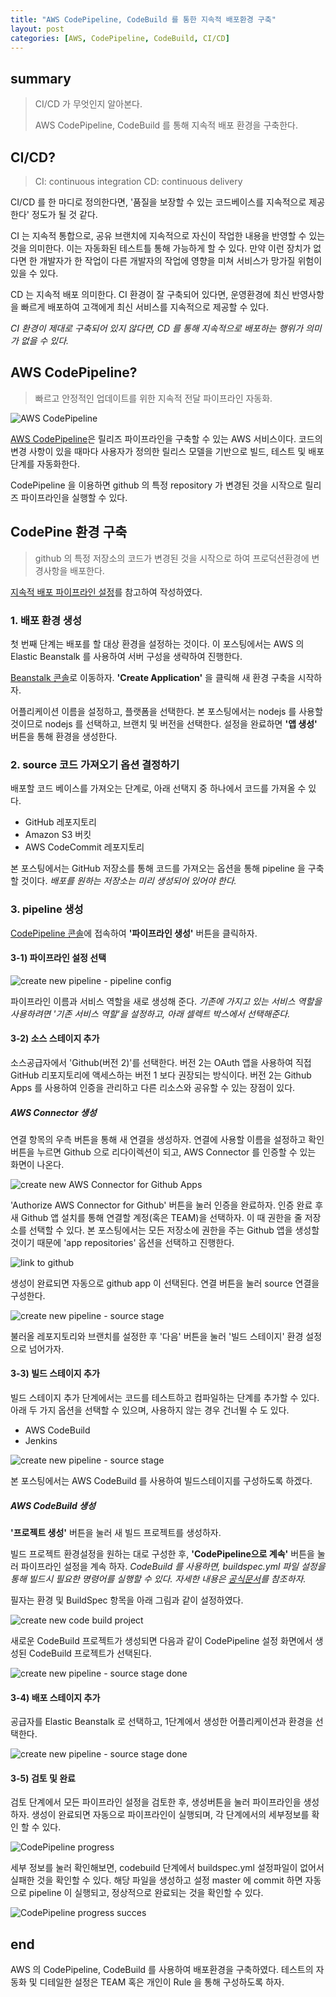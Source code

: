 ```yaml
---
title: "AWS CodePipeline, CodeBuild 를 통한 지속적 배포환경 구축"
layout: post
categories: [AWS, CodePipeline, CodeBuild, CI/CD]
---
```


## summary

> CI/CD 가 무엇인지 알아본다.
>
> AWS CodePipeline, CodeBuild 를 통해 지속적 배포 환경을 구축한다.

## CI/CD?

> CI: continuous integration
> CD: continuous delivery

CI/CD 를 한 마디로 정의한다면, '품질을 보장할 수 있는 코드베이스를 지속적으로 제공한다' 정도가 될 것 같다.

CI 는 지속적 통합으로, 공유 브랜치에 지속적으로 자신이 작업한 내용을 반영할 수 있는것을 의미한다.
이는 자동화된 테스트틀 통해 가능하게 할 수 있다.
만약 이런 장치가 없다면 한 개발자가 한 작업이 다른 개발자의 작업에 영향을 미쳐 서비스가 망가질 위험이 있을 수 있다.


CD 는 지속적 배포 의미한다.
CI 환경이 잘 구축되어 있다면, 운영환경에 최신 반영사항을 빠르게 배포하여 고객에게 최신 서비스를 지속적으로 제공할 수 있다.

*CI 환경이 제대로 구축되어 있지 않다면, CD 를 통해 지속적으로 배포하는 행위가 의미가 없을 수 있다.*

## AWS CodePipeline?

> 빠르고 안정적인 업데이트를 위한 지속적 전달 파이프라인 자동화.

![AWS CodePipeline](/assets/images/AWS-CodePipeline.png)

[AWS CodePipeline](https://aws.amazon.com/ko/codepipeline/)은 릴리즈 파이프라인을 구축할 수 있는 AWS 서비스이다.
코드의 변경 사항이 있을 때마다 사용자가 정의한 릴리스 모델을 기반으로 빌드, 테스트 및 배포 단계를 자동화한다.

CodePipeline 을 이용하면 github 의 특정 repository 가 변경된 것을 시작으로 릴리즈 파이프라인을 실행할 수 있다.
 
## CodePine 환경 구축

> github 의 특정 저장소의 코드가 변경된 것을 시작으로 하여 프로덕션환경에 변경사항을 배포한다.

[지속적 배포 파이프라인 설정](https://aws.amazon.com/ko/getting-started/hands-on/continuous-deployment-pipeline/)를 참고하여 작성하였다.

### 1. 배포 환경 생성

첫 번째 단계는 배포를 할 대상 환경을 설정하는 것이다.
이 포스팅에서는 AWS 의 Elastic Beanstalk 를 사용하여 서버 구성을 생략하여 진행한다.

[Beanstalk 콘솔](https://ap-northeast-2.console.aws.amazon.com/elasticbeanstalk/home?region=ap-northeast-2#/welcome)로 이동하자.
**'Create Application'** 을 클릭해 새 환경 구축을 시작하자.

어플리케이션 이름을 설정하고, 플랫폼을 선택한다.
본 포스팅에서는 nodejs 를 사용할 것이므로 nodejs 를 선택하고, 브랜치 및 버전을 선택한다.
설정을 완료하면 **'앱 생성'** 버튼을 통해 환경을 생성한다.

### 2. source 코드 가져오기 옵션 결정하기

배포할 코드 베이스를 가져오는 단계로, 아래 선택지 중 하나에서 코드를 가져올 수 있다.

* GitHub 레포지토리
* Amazon S3 버킷
* AWS CodeCommit 레포지토리

본 포스팅에서는 GitHub 저장소를 통해 코드를 가져오는 옵션을 통해 pipeline 을 구축할 것이다.
*배포를 원하는 저장소는 미리 생성되어 있어야 한다.*

### 3. pipeline 생성

[CodePipeline 콘솔](https://ap-northeast-2.console.aws.amazon.com/codesuite/codepipeline/pipelines?region=ap-northeast-2&pipelines-meta=eyJmIjp7InRleHQiOiIifSwicyI6eyJwcm9wZXJ0eSI6InVwZGF0ZWQiLCJkaXJlY3Rpb24iOi0xfSwibiI6MTAsImkiOjB9)에 접속하여 **'파이프라인 생성'** 버튼을 클릭하자.

#### 3-1) 파이프라인 설정 선택

![create new pipeline - pipeline config](/assets/images/create-new-pipeline-1.png)

파이프라인 이름과 서비스 역할을 새로 생성해 준다.
*기존에 가지고 있는 서비스 역할을 사용하려면 '기존 서비스 역할'을 설정하고, 아래 셀렉트 박스에서 선택해준다.*

#### 3-2) 소스 스테이지 추가

소스공급자에서 'Github(버전 2)'를 선택한다.
버전 2는 OAuth 앱을 사용하여 직접 GitHub 리포지토리에 액세스하는 버전 1 보다 권장되는 방식이다.
버전 2는 Github Apps 를 사용하여 인증을 관리하고 다른 리소스와 공유할 수 있는 장점이 있다.

##### AWS Connector 생성

연결 항목의 우측 버튼을 통해 새 연결을 생성하자.
연결에 사용할 이름을 설정하고 확인 버튼을 누르면 Github 으로 리다이렉션이 되고, AWS Connector 를 인증할 수 있는 화면이 나온다.

![create new AWS Connector for Github Apps](/assets/images/create-new-AWS-Connector.png)

'Authorize AWS Connector for Github' 버튼을 눌러 인증을 완료하자.
인증 완료 후 새 Github 앱 설치를 통해 연결할 계정(혹은 TEAM)을 선택하자.
이 때 권한을 줄 저장소를 선택할 수 있다.
본 포스팅에서는 모든 저장소에 권한을 주는 Github 앱을 생성할 것이기 때문에 'app repositories' 옵션을 선택하고 진행한다.

![link to github](/assets/images/link-to-github.png)

생성이 완료되면 자동으로 github app 이 선택된다.
연결 버튼을 눌러 source 연결을 구성한다.

![create new pipeline - source stage](/assets/images/create-new-pipeline-2.png)

불러올 레포지토리와 브랜치를 설정한 후 '다음' 버튼을 눌러 '빌드 스테이지' 환경 설정으로 넘어가자.

#### 3-3) 빌드 스테이지 추가

빌드 스테이지 추가 단계에서는 코드를 테스트하고 컴파일하는 단계를 추가할 수 있다.
아래 두 가지 옵션을 선택할 수 있으며, 사용하지 않는 경우 건너뛸 수 도 있다.

* AWS CodeBuild
* Jenkins

![create new pipeline - source stage](/assets/images/create-new-pipeline-3.png)

본 포스팅에서는 AWS CodeBuild 를 사용하여 빌드스테이지를 구성하도록 하겠다.

##### AWS CodeBuild 생성

**'프로젝트 생성'** 버튼을 눌러 새 빌드 프로젝트를 생성하자.

빌드 프로젝트 환경설정을 원하는 대로 구성한 후, **'CodePipeline으로 계속'** 버튼을 눌러 파이프라인 설정을 계속 하자.
*CodeBuild 를 사용하면, buildspec.yml 파일 설정을 통해 빌드시 필요한 명령어를 실행할 수 있다. 자세한 내용은 [공식문서](https://docs.aws.amazon.com/codebuild/latest/userguide/build-spec-ref.html)를 참조하자.*

필자는 환경 및 BuildSpec 항목을 아래 그림과 같이 설정하였다.

![create new code build project](/assets/images/create-codebuild-project.png)

새로운 CodeBuild 프로젝트가 생성되면 다음과 같이 CodePipeline 설정 화면에서 생성된 CodeBuild 프로젝트가 선택된다.

![create new pipeline - source stage done](/assets/images/create-new-pipeline-4.png)

#### 3-4) 배포 스테이지 추가

공급자를 Elastic Beanstalk 로 선택하고, 1단계에서 생성한 어플리케이션과 환경을 선택한다.

![create new pipeline - source stage done](/assets/images/create-new-pipeline-5.png)

#### 3-5) 검토 및 완료

검토 단계에서 모든 파이프라인 설정을 검토한 후, 생성버튼을 눌러 파이프라인을 생성하자.
생성이 완료되면 자동으로 파이프라인이 실행되며, 각 단계에서의 세부정보를 확인 할 수 있다.

![CodePipeline progress](/assets/images/code-pipeline-progress.png)

세부 정보를 눌러 확인해보면, codebuild 단계에서 buildspec.yml 설정파일이 없어서 실패한 것을 확인할 수 있다.
해당 파일을 생성하고 설정 master 에 commit 하면 자동으로 pipeline 이 실행되고, 정상적으로 완료되는 것을 확인할 수 있다.

![CodePipeline progress succes](/assets/images/code-pipeline-success.png)

## end

AWS 의 CodePipeline, CodeBuild 를 사용하여 배포환경을 구축하였다.
테스트의 자동화 및 디테일한 설정은 TEAM 혹은 개인이 Rule 을 통해 구성하도록 하자.








